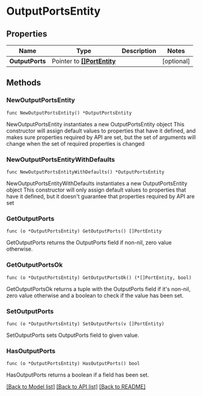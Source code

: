 # OutputPortsEntity

## Properties

Name | Type | Description | Notes
------------ | ------------- | ------------- | -------------
**OutputPorts** | Pointer to [**[]PortEntity**](PortEntity.md) |  | [optional] 

## Methods

### NewOutputPortsEntity

`func NewOutputPortsEntity() *OutputPortsEntity`

NewOutputPortsEntity instantiates a new OutputPortsEntity object
This constructor will assign default values to properties that have it defined,
and makes sure properties required by API are set, but the set of arguments
will change when the set of required properties is changed

### NewOutputPortsEntityWithDefaults

`func NewOutputPortsEntityWithDefaults() *OutputPortsEntity`

NewOutputPortsEntityWithDefaults instantiates a new OutputPortsEntity object
This constructor will only assign default values to properties that have it defined,
but it doesn't guarantee that properties required by API are set

### GetOutputPorts

`func (o *OutputPortsEntity) GetOutputPorts() []PortEntity`

GetOutputPorts returns the OutputPorts field if non-nil, zero value otherwise.

### GetOutputPortsOk

`func (o *OutputPortsEntity) GetOutputPortsOk() (*[]PortEntity, bool)`

GetOutputPortsOk returns a tuple with the OutputPorts field if it's non-nil, zero value otherwise
and a boolean to check if the value has been set.

### SetOutputPorts

`func (o *OutputPortsEntity) SetOutputPorts(v []PortEntity)`

SetOutputPorts sets OutputPorts field to given value.

### HasOutputPorts

`func (o *OutputPortsEntity) HasOutputPorts() bool`

HasOutputPorts returns a boolean if a field has been set.


[[Back to Model list]](../README.md#documentation-for-models) [[Back to API list]](../README.md#documentation-for-api-endpoints) [[Back to README]](../README.md)


